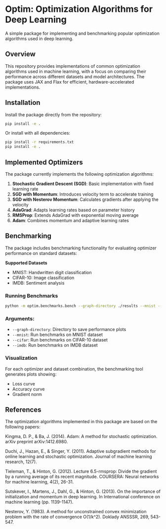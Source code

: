 # Optim: Optimization Algorithms for Deep Learning

A simple package for implementing and benchmarking popular optimization algorithms used in deep learning.

## Overview
This repository provides implementations of common optimization algorithms used in machine learning, with a focus on comparing their performance across different datasets and model architectures. The package uses JAX and Flax for efficient, hardware-accelerated implementations.

## Installation

Install the package directly from the repository:

```bash
pip install -e .
```

Or install with all dependencies:
```bash
pip install -r requirements.txt
pip install -e .
```

## Implemented Optimizers

The package currently implements the following optimization algorithms:

1. **Stochastic Gradient Descent (SGD)**: Basic implementation with fixed learning rate
2. **SGD with Momentum**: Introduces velocity term to accelerate training
3. **SGD with Nesterov Momentum**: Calculates gradients after applying the velocity
4. **AdaGrad**: Adapts learning rates based on parameter history
5. **RMSProp**: Extends AdaGrad with exponential moving average
6. **Adam**: Combines momentum and adaptive learning rates

## Benchmarking

The package includes benchmarking functionality for evaluating optimizer performance on standard datasets:

**Supported Datasets**

* MNIST: Handwritten digit classification
* CIFAR-10: Image classification
* IMDB: Sentiment analysis

### Running Benchmarks

```bash
python -m optim.benchmarks.bench --graph-directory ./results --mnist --cifar --imdb
```

### Arguments:

* `--graph-directory`: Directory to save performance plots
* `--mnist`: Run benchmarks on MNIST dataset
* `--cifar`: Run benchmarks on CIFAR-10 dataset
* `--imdb`: Run benchmarks on IMDB dataset

### Visualization
For each optimizer and dataset combination, the benchmarking tool generates plots showing:

* Loss curve
* Accuracy curve
* Gradient norm

## References

The optimization algorithms implemented in this package are based on the following papers:

Kingma, D. P., & Ba, J. (2014). Adam: A method for stochastic optimization. arXiv preprint arXiv:1412.6980.

Duchi, J., Hazan, E., & Singer, Y. (2011). Adaptive subgradient methods for online learning and stochastic optimization. Journal of machine learning research, 12(7).

Tieleman, T., & Hinton, G. (2012). Lecture 6.5-rmsprop: Divide the gradient by a running average of its recent magnitude. COURSERA: Neural networks for machine learning, 4(2), 26-31.

Sutskever, I., Martens, J., Dahl, G., & Hinton, G. (2013). On the importance of initialization and momentum in deep learning. In International conference on machine learning (pp. 1139-1147).

Nesterov, Y. (1983). A method for unconstrained convex minimization problem with the rate of convergence O(1/k^2). Doklady ANSSSR, 269, 543-547.

